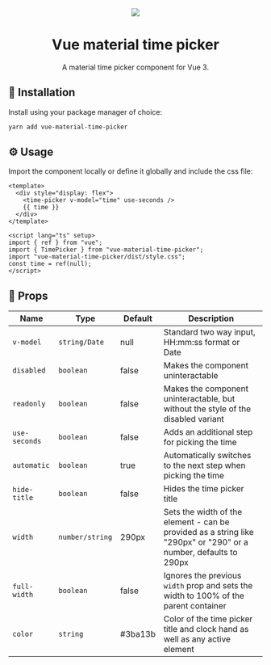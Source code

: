 <div align="center">
  <img src="https://user-images.githubusercontent.com/36193643/236636342-a4f3b025-54a1-4a27-a6d9-9afdfbdd424b.png" />
</div>

<h1 align=center>Vue material time picker</h1>
<p align=center>A material time picker component for Vue 3.</p>

## 🚀 Installation

Install using your package manager of choice:

```bash
yarn add vue-material-time-picker
```

## ⚙️ Usage

Import the component locally or define it globally and include the css file:

```vue
<template>
  <div style="display: flex">
    <time-picker v-model="time" use-seconds />
    {{ time }}
  </div>
</template>

<script lang="ts" setup>
import { ref } from "vue";
import { TimePicker } from "vue-material-time-picker";
import "vue-material-time-picker/dist/style.css";
const time = ref(null);
</script>
```

## 📃 Props

| Name          | Type            | Default | Description                                                                                                      |
| ------------- | --------------- | ------- | ---------------------------------------------------------------------------------------------------------------- |
| `v-model`     | `string/Date`   | null    | Standard two way input, HH:mm:ss format or Date                                                                  |
| `disabled`    | `boolean`       | false   | Makes the component uninteractable                                                                               |
| `readonly`    | `boolean`       | false   | Makes the component uninteractable, but without the style of the disabled variant                                |
| `use-seconds` | `boolean`       | false   | Adds an additional step for picking the time                                                                     |
| `automatic`   | `boolean`       | true    | Automatically switches to the next step when picking the time                                                    |
| `hide-title`  | `boolean`       | false   | Hides the time picker title                                                                                      |
| `width`       | `number/string` | 290px   | Sets the width of the element - can be provided as a string like "290px" or "290" or a number, defaults to 290px |
| `full-width`  | `boolean`       | false   | Ignores the previous `width` prop and sets the width to 100% of the parent container                             |
| `color`       | `string`        | #3ba13b | Color of the time picker title and clock hand as well as any active element                                      |
